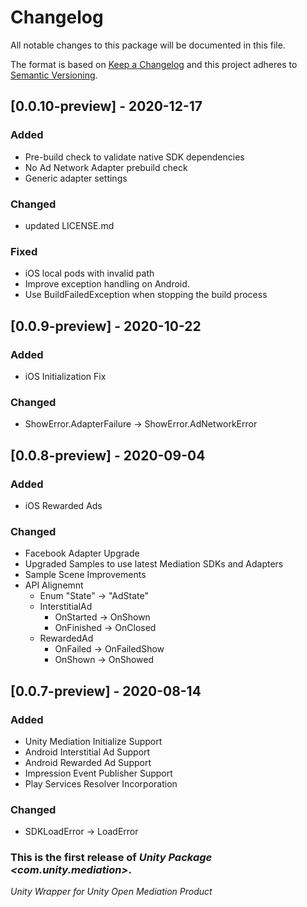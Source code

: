 # Changelog
All notable changes to this package will be documented in this file.

The format is based on [Keep a Changelog](http://keepachangelog.com/en/1.0.0/)
and this project adheres to [Semantic Versioning](http://semver.org/spec/v2.0.0.html).

## [0.0.10-preview] - 2020-12-17

### Added
* Pre-build check to validate native SDK dependencies
* No Ad Network Adapter prebuild check
* Generic adapter settings

### Changed
* updated LICENSE.md

### Fixed
* iOS local pods with invalid path
* Improve exception handling on Android.
* Use BuildFailedException when stopping the build process

## [0.0.9-preview] - 2020-10-22

### Added

* iOS Initialization Fix

### Changed

* ShowError.AdapterFailure -> ShowError.AdNetworkError

## [0.0.8-preview] - 2020-09-04

### Added

* iOS Rewarded Ads

### Changed

* Facebook Adapter Upgrade
* Upgraded Samples to use latest Mediation SDKs and Adapters
* Sample Scene Improvements
* API Alignemnt
    * Enum "State" -> "AdState"
    * InterstitialAd
        * OnStarted -> OnShown
        * OnFinished -> OnClosed
    * RewardedAd
        * OnFailed -> OnFailedShow
        * OnShown -> OnShowed

## [0.0.7-preview] - 2020-08-14

### Added

* Unity Mediation Initialize Support
* Android Interstitial Ad Support
* Android Rewarded Ad Support
* Impression Event Publisher Support
* Play Services Resolver Incorporation

### Changed

* SDKLoadError -> LoadError

### This is the first release of *Unity Package \<com.unity.mediation\>*.

*Unity Wrapper for Unity Open Mediation Product*

